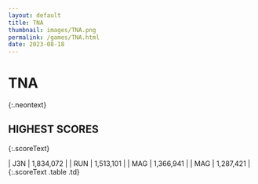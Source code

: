 ```yaml
---
layout: default
title: TNA
thumbnail: images/TNA.png
permalink: /games/TNA.html
date: 2023-08-18
---
```


# TNA 
{:.neontext}

## HIGHEST SCORES
{:.scoreText}

| J3N | 1,834,072 | 
| RUN | 1,513,101 | 
| MAG | 1,366,941 | 
| MAG | 1,287,421 | 
{:.scoreText .table .td}

